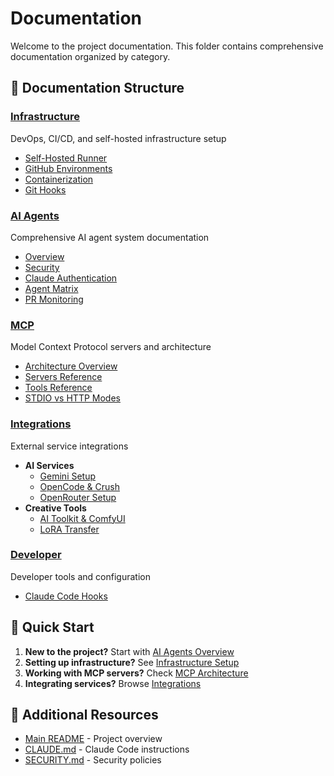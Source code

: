 # Documentation

Welcome to the project documentation. This folder contains comprehensive documentation organized by category.

## 📁 Documentation Structure

### [Infrastructure](./infrastructure/)
DevOps, CI/CD, and self-hosted infrastructure setup
- [Self-Hosted Runner](./infrastructure/self-hosted-runner.md)
- [GitHub Environments](./infrastructure/github-environments.md)
- [Containerization](./infrastructure/containerization.md)
- [Git Hooks](./infrastructure/git-hooks.md)

### [AI Agents](./ai-agents/)
Comprehensive AI agent system documentation
- [Overview](./ai-agents/README.md)
- [Security](./ai-agents/security.md)
- [Claude Authentication](./ai-agents/claude-auth.md)
- [Agent Matrix](./ai-agents/agent-matrix.md)
- [PR Monitoring](./ai-agents/pr-monitoring.md)

### [MCP](./mcp/)
Model Context Protocol servers and architecture
- [Architecture Overview](./mcp/README.md)
- [Servers Reference](./mcp/servers.md)
- [Tools Reference](./mcp/tools.md)
- [STDIO vs HTTP Modes](./mcp/architecture/stdio-vs-http.md)

### [Integrations](./integrations/)
External service integrations
- **AI Services**
  - [Gemini Setup](./integrations/ai-services/gemini-setup.md)
  - [OpenCode & Crush](./integrations/ai-services/opencode-crush.md)
  - [OpenRouter Setup](./integrations/ai-services/openrouter-setup.md)
- **Creative Tools**
  - [AI Toolkit & ComfyUI](./integrations/creative-tools/ai-toolkit-comfyui.md)
  - [LoRA Transfer](./integrations/creative-tools/lora-transfer.md)

### [Developer](./developer/)
Developer tools and configuration
- [Claude Code Hooks](./developer/claude-code-hooks.md)

## 🚀 Quick Start

1. **New to the project?** Start with [AI Agents Overview](./ai-agents/README.md)
2. **Setting up infrastructure?** See [Infrastructure Setup](./infrastructure/)
3. **Working with MCP servers?** Check [MCP Architecture](./mcp/README.md)
4. **Integrating services?** Browse [Integrations](./integrations/)

## 📖 Additional Resources

- [Main README](../README.md) - Project overview
- [CLAUDE.md](../CLAUDE.md) - Claude Code instructions
- [SECURITY.md](../SECURITY.md) - Security policies
